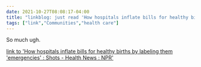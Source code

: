 ```yaml
---
date: 2021-10-27T08:08:17-04:00
title: "linkblog: just read 'How hospitals inflate bills for healthy births by labeling them 'emergencies' : Shots - Health News : NPR'"
tags: ["link","Communities","health care"]
---
```

So much ugh.
 
[link to 'How hospitals inflate bills for healthy births by labeling them 'emergencies' : Shots - Health News : NPR'](https://www.npr.org/sections/health-shots/2021/10/27/1049138668/childbirth-how-hospitals-inflate-bills)
